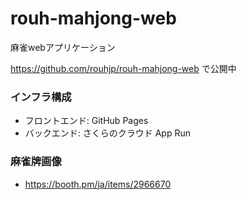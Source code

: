 # rouh-mahjong-web
麻雀webアプリケーション

https://github.com/rouhjp/rouh-mahjong-web で公開中

### インフラ構成
- フロントエンド: GitHub Pages
- バックエンド: さくらのクラウド App Run

### 麻雀牌画像
- https://booth.pm/ja/items/2966670
